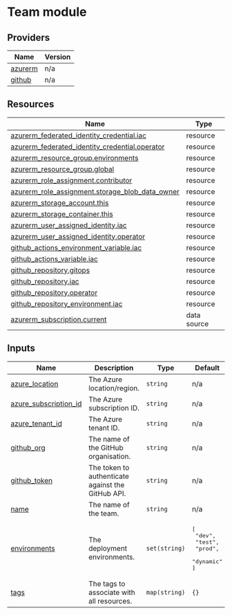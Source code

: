 <!-- markdownlint-disable MD012 MD033 -->
# Team module

<!-- BEGIN_TF_DOCS -->


## Providers

| Name | Version |
|------|---------|
| <a name="provider_azurerm"></a> [azurerm](#provider\_azurerm) | n/a |
| <a name="provider_github"></a> [github](#provider\_github) | n/a |

## Resources

| Name | Type |
|------|------|
| [azurerm_federated_identity_credential.iac](https://registry.terraform.io/providers/hashicorp/azurerm/latest/docs/resources/federated_identity_credential) | resource |
| [azurerm_federated_identity_credential.operator](https://registry.terraform.io/providers/hashicorp/azurerm/latest/docs/resources/federated_identity_credential) | resource |
| [azurerm_resource_group.environments](https://registry.terraform.io/providers/hashicorp/azurerm/latest/docs/resources/resource_group) | resource |
| [azurerm_resource_group.global](https://registry.terraform.io/providers/hashicorp/azurerm/latest/docs/resources/resource_group) | resource |
| [azurerm_role_assignment.contributor](https://registry.terraform.io/providers/hashicorp/azurerm/latest/docs/resources/role_assignment) | resource |
| [azurerm_role_assignment.storage_blob_data_owner](https://registry.terraform.io/providers/hashicorp/azurerm/latest/docs/resources/role_assignment) | resource |
| [azurerm_storage_account.this](https://registry.terraform.io/providers/hashicorp/azurerm/latest/docs/resources/storage_account) | resource |
| [azurerm_storage_container.this](https://registry.terraform.io/providers/hashicorp/azurerm/latest/docs/resources/storage_container) | resource |
| [azurerm_user_assigned_identity.iac](https://registry.terraform.io/providers/hashicorp/azurerm/latest/docs/resources/user_assigned_identity) | resource |
| [azurerm_user_assigned_identity.operator](https://registry.terraform.io/providers/hashicorp/azurerm/latest/docs/resources/user_assigned_identity) | resource |
| [github_actions_environment_variable.iac](https://registry.terraform.io/providers/integrations/github/latest/docs/resources/actions_environment_variable) | resource |
| [github_actions_variable.iac](https://registry.terraform.io/providers/integrations/github/latest/docs/resources/actions_variable) | resource |
| [github_repository.gitops](https://registry.terraform.io/providers/integrations/github/latest/docs/resources/repository) | resource |
| [github_repository.iac](https://registry.terraform.io/providers/integrations/github/latest/docs/resources/repository) | resource |
| [github_repository.operator](https://registry.terraform.io/providers/integrations/github/latest/docs/resources/repository) | resource |
| [github_repository_environment.iac](https://registry.terraform.io/providers/integrations/github/latest/docs/resources/repository_environment) | resource |
| [azurerm_subscription.current](https://registry.terraform.io/providers/hashicorp/azurerm/latest/docs/data-sources/subscription) | data source |

## Inputs

| Name | Description | Type | Default | Required |
|------|-------------|------|---------|:--------:|
| <a name="input_azure_location"></a> [azure\_location](#input\_azure\_location) | The Azure location/region. | `string` | n/a | yes |
| <a name="input_azure_subscription_id"></a> [azure\_subscription\_id](#input\_azure\_subscription\_id) | The Azure subscription ID. | `string` | n/a | yes |
| <a name="input_azure_tenant_id"></a> [azure\_tenant\_id](#input\_azure\_tenant\_id) | The Azure tenant ID. | `string` | n/a | yes |
| <a name="input_github_org"></a> [github\_org](#input\_github\_org) | The name of the GitHub organisation. | `string` | n/a | yes |
| <a name="input_github_token"></a> [github\_token](#input\_github\_token) | The token to authenticate against the GitHub API. | `string` | n/a | yes |
| <a name="input_name"></a> [name](#input\_name) | The name of the team. | `string` | n/a | yes |
| <a name="input_environments"></a> [environments](#input\_environments) | The deployment environments. | `set(string)` | <pre>[<br>  "dev",<br>  "test",<br>  "prod",<br>  "dynamic"<br>]</pre> | no |
| <a name="input_tags"></a> [tags](#input\_tags) | The tags to associate with all resources. | `map(string)` | `{}` | no |
<!-- END_TF_DOCS -->
